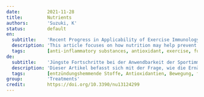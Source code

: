 ```yaml
---
date:          2021-11-28
title:         Nutrients
authors:       'Suzuki, K'
status:        default
en:
  subtitle:    'Recent Progress in Applicability of Exercise Immunology and Inflammation Research to Sports Nutrition'
  description: 'This article focuses on how nutrition may help prevent and/or assist with recovery from the harmful effects of strenuous acute exercise and physical training (decreased immunity, organ injury, inflammation, oxidative stress, and fatigue), with a focus on nutritional supplements. First, the effects of ketogenic diets on metabolism and inflammation are considered. Second, the effects of various supplements on immune function are discussed, including antioxidant defense modulators (vitamin C, sulforaphane, taheebo), and inflammation reducers (colostrum and hyperimmunized milk). Third, how 3-hydroxy-3-methyl butyrate monohydrate (HMB) may offset muscle damage is reviewed. Fourth and finally, the relationship between exercise, nutrition and COVID-19 infection is briefly mentioned. While additional verification of the safety and efficacy of these supplements is still necessary, current evidence suggests that these supplements have potential applications for health promotion and disease prevention among athletes and more diverse populations.'
  tags:        [anti-inflammatory substances, antioxidant, exercise, functional foods, immunity, inflammation, metabolism, muscle damage, oxidative stress, training]
de:
  subtitle:    'Jüngste Fortschritte bei der Anwendbarkeit der Sportimmunologie und Entzündungsforschung auf die Sporternährung'
  description: 'Dieser Artikel befasst sich mit der Frage, wie die Ernährung dazu beitragen kann, den schädlichen Auswirkungen von anstrengenden akuten Übungen und körperlichem Training (verminderte Immunität, Organverletzungen, Entzündungen, oxidativer Stress und Ermüdung) vorzubeugen und/oder die Erholung davon zu unterstützen, wobei der Schwerpunkt auf Nahrungsergänzungsmitteln liegt. Zunächst werden die Auswirkungen der ketogenen Diät auf den Stoffwechsel und die Entzündung betrachtet. Zweitens werden die Auswirkungen verschiedener Nahrungsergänzungsmittel auf die Immunfunktion erörtert, darunter Modulatoren der antioxidativen Abwehr (Vitamin C, Sulforaphan, Taheebo) und entzündungshemmende Mittel (Kolostrum und hyperimmunisierte Milch). Drittens wird untersucht, wie 3-Hydroxy-3-Methylbutyrat-Monohydrat (HMB) Muskelschäden ausgleichen kann. Viertens und letztens wird kurz auf die Beziehung zwischen Bewegung, Ernährung und COVID-19-Infektion eingegangen. Obwohl die Sicherheit und Wirksamkeit dieser Nahrungsergänzungsmittel noch weiter überprüft werden muss, deuten die derzeitigen Erkenntnisse darauf hin, dass diese Nahrungsergänzungsmittel potenziell zur Gesundheitsförderung und Krankheitsprävention bei Sportlern und anderen Bevölkerungsgruppen eingesetzt werden können.' 
  tags:        [entzündungshemmende Stoffe, Antioxidantien, Bewegung, funktionelle Lebensmittel, Immunität, Entzündung, Stoffwechsel, Muskelschäden, oxidativer Stress, Training]
group:         'Treatments'
credit:        https://doi.org/10.3390/nu13124299
---
```

